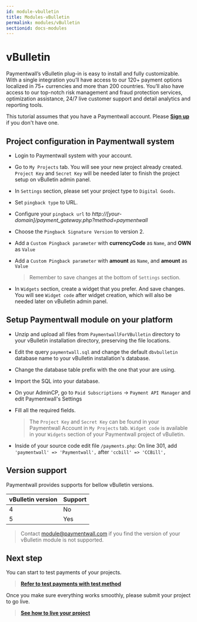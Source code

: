```yaml
---
id: module-vbulletin
title: Modules-vBulletin
permalink: modules/vBulletin
sectionid: docs-modules
---
```


# vBulletin

Paymentwall’s vBulletin plug-in is easy to install and fully customizable. With a single integration you’ll have access to our 120+ payment options localized in 75+ currencies and more than 200 countries. You’ll also have access to our top-notch risk management and fraud protection services, optimization assistance, 24/7 live customer support and detail analytics and reporting tools.

This tutorial assumes that you have a Paymentwall account. Please **[Sign up](https://api.paymentwall.com/pwaccount/signup?source=vbulletin&mode=merchant)** if you don't have one.

## Project configuration in Paymentwall system

* Login to Paymentwall system with your account.

* Go to ```My Projects``` tab. You will see your new project already created. ```Project Key``` and ```Secret Key``` will be needed later to finish the project setup on vBulletin admin panel.

* In ```Settings``` section, please set your project type to  ```Digital Goods```.

* Set ```pingback type``` to URL.

 * Configure your ```pingback url``` to *http://[your-domain]/payment_gateway.php?method=paymentwall*

* Choose the ```Pingback Signature Version``` to version 2.

* Add a ```Custom Pingback parameter``` with **currencyCode** as ```Name```, and **OWN** as ```Value```

* Add a ```Custom Pingback parameter``` with **amount** as ```Name```, and **amount** as ```Value```

  > Remember to save changes at the bottom of ```Settings``` section.

* In ```Widgets``` section, create a widget that you prefer. And save changes. You will see ```Widget code``` after widget creation, which will also be needed later on vBulletin admin panel.

## Setup Paymentwall module on your platform

* Unzip and upload all files from ```PaymentwallForVBulletin``` directory to your vBulletin installation directory, preserving the file locations.

* Edit the query ```paymentwall.sql``` and change the default ```dbvbulletin``` database name to your vBulletin installation's database.

* Change the database table prefix with the one that your are using.

* Import the SQL into your database.

* On your AdminCP, go to ```Paid Subscriptions``` -> ```Payment API Manager``` and edit Paymentwall's Settings

* Fill all the required fields.

  >The ```Project Key``` and ```Secret Key``` can be found in your Paymentwall Account in ```My Projects``` tab. ```Widget code``` is available in your ```Widgets``` section of your Paymentwall project of vBulletin.

* Inside of your source code edit file ```/payments.php```: On line 301, add ```'paymentwall' => 'Paymentwall',``` after ```'ccbill' => 'CCBill',```


## Version support

Paymentwall provides supports for bellow vBulletin versions.

|vBulletin version|Support|
|-------|--------|
|4|No|
|5|Yes|

> Contact [module@paymentwall.com](mailto:module@paymentwall.com) if you find the version of your vBulletin module is not supported.


## Next step

You can start to test payments of your projects.

> **[Refer to test payments with test method](/sandbox/test-payment)**

Once you make sure everything works smoothly, please submit your project to go live.

> **[See how to live your project](/guides/review-home)**
